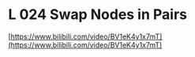 # L 024 Swap Nodes in Pairs

[https://www.bilibili.com/video/BV1eK4y1x7mT](https://www.bilibili.com/video/BV1eK4y1x7mT)